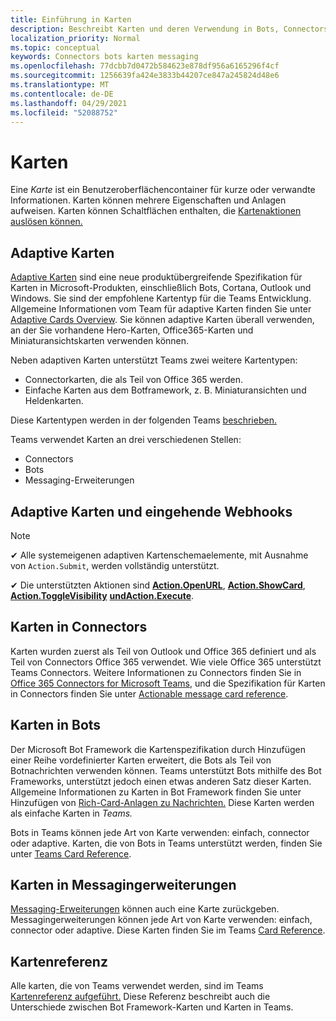 ```yaml
---
title: Einführung in Karten
description: Beschreibt Karten und deren Verwendung in Bots, Connectors und Messagingerweiterungen
localization_priority: Normal
ms.topic: conceptual
keywords: Connectors bots karten messaging
ms.openlocfilehash: 77dcbb7d0472b584623e878df956a6165296f4cf
ms.sourcegitcommit: 1256639fa424e3833b44207ce847a245824d48e6
ms.translationtype: MT
ms.contentlocale: de-DE
ms.lasthandoff: 04/29/2021
ms.locfileid: "52088752"
---
```

# <a name="cards"></a>Karten

Eine *Karte* ist ein Benutzeroberflächencontainer für kurze oder verwandte Informationen. Karten können mehrere Eigenschaften und Anlagen aufweisen. Karten können Schaltflächen enthalten, die [Kartenaktionen auslösen können.](~/task-modules-and-cards/cards/cards-actions.md)

## <a name="adaptive-cards"></a>Adaptive Karten

[Adaptive Karten](~/task-modules-and-cards/cards/cards-reference.md#adaptive-card) sind eine neue produktübergreifende Spezifikation für Karten in Microsoft-Produkten, einschließlich Bots, Cortana, Outlook und Windows. Sie sind der empfohlene Kartentyp für die Teams Entwicklung. Allgemeine Informationen vom Team für adaptive Karten finden Sie unter [Adaptive Cards Overview](/adaptive-cards). Sie können adaptive Karten überall verwenden, an der Sie vorhandene Hero-Karten, Office365-Karten und Miniaturansichtskarten verwenden können.

Neben adaptiven Karten unterstützt Teams zwei weitere Kartentypen:

* Connectorkarten, die als Teil von Office 365 werden.
* Einfache Karten aus dem Botframework, z. B. Miniaturansichten und Heldenkarten.

Diese Kartentypen werden in der folgenden Teams [beschrieben.](~/task-modules-and-cards/cards/cards-reference.md)

Teams verwendet Karten an drei verschiedenen Stellen:

* Connectors
* Bots
* Messaging-Erweiterungen

## <a name="adaptive-cards-and-incoming-webhooks"></a>Adaptive Karten und eingehende Webhooks

> [!NOTE]
>
> ✔ Alle systemeigenen adaptiven Kartenschemaelemente, mit Ausnahme von `Action.Submit`, werden vollständig unterstützt.
>
> ✔ Die unterstützten Aktionen sind [**Action.OpenURL**](https://adaptivecards.io/explorer/Action.OpenUrl.html), [**Action.ShowCard**](https://adaptivecards.io/explorer/Action.ShowCard.html), [**Action.ToggleVisibility**](https://adaptivecards.io/explorer/Action.ToggleVisibility.html) [**undAction.Execute**](https://docs.microsoft.com/adaptive-cards/authoring-cards/universal-action-model#actionexecute).

## <a name="cards-in-connectors"></a>Karten in Connectors

Karten wurden zuerst als Teil von Outlook und Office 365 definiert und als Teil von Connectors Office 365 verwendet. Wie viele Office 365 unterstützt Teams Connectors. Weitere Informationen zu Connectors finden Sie in [Office 365 Connectors for Microsoft Teams](~/webhooks-and-connectors/what-are-webhooks-and-connectors.md), und die Spezifikation für Karten in Connectors finden Sie unter [Actionable message card reference](/outlook/actionable-messages/card-reference).

## <a name="cards-in-bots"></a>Karten in Bots

Der Microsoft Bot Framework die Kartenspezifikation durch Hinzufügen einer Reihe vordefinierter Karten erweitert, die Bots als Teil von Botnachrichten verwenden können. Teams unterstützt Bots mithilfe des Bot Frameworks, unterstützt jedoch einen etwas anderen Satz dieser Karten. Allgemeine Informationen zu Karten in Bot Framework finden Sie unter Hinzufügen von [Rich-Card-Anlagen zu Nachrichten.](/bot-framework/nodejs/bot-builder-nodejs-send-rich-cards) Diese Karten werden als einfache Karten in *Teams.*

Bots in Teams können jede Art von Karte verwenden: einfach, connector oder adaptive. Karten, die von Bots in Teams unterstützt werden, finden Sie unter [Teams Card Reference](~/task-modules-and-cards/cards/cards-reference.md).  

## <a name="cards-in-messaging-extensions"></a>Karten in Messagingerweiterungen

[Messaging-Erweiterungen](~/messaging-extensions/what-are-messaging-extensions.md) können auch eine Karte zurückgeben. Messagingerweiterungen können jede Art von Karte verwenden: einfach, connector oder adaptive. Diese Karten finden Sie im Teams [Card Reference](~/task-modules-and-cards/cards/cards-reference.md).

## <a name="card-reference"></a>Kartenreferenz

Alle karten, die von Teams verwendet werden, sind im Teams [Kartenreferenz aufgeführt.](~/task-modules-and-cards/cards/cards-reference.md) Diese Referenz beschreibt auch die Unterschiede zwischen Bot Framework-Karten und Karten in Teams.
